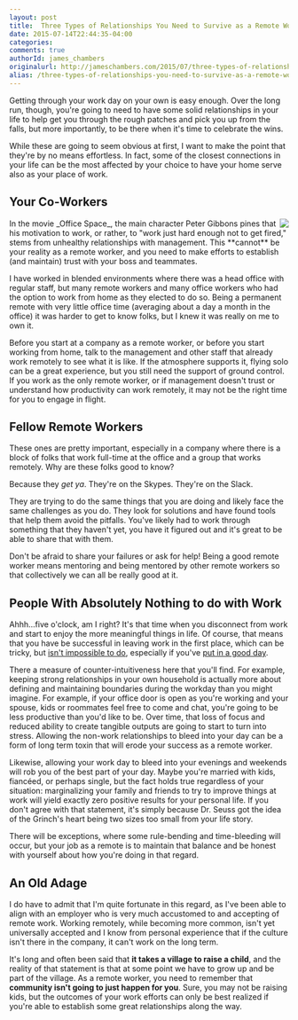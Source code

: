 ```yaml
---
layout: post
title:  Three Types of Relationships You Need to Survive as a Remote Worker
date: 2015-07-14T22:44:35-04:00
categories:
comments: true
authorId: james_chambers
originalurl: http://jameschambers.com/2015/07/three-types-of-relationships-you-need-to-survive-as-a-remote-worker/
alias: /three-types-of-relationships-you-need-to-survive-as-a-remote-worker/
---
```


Getting through your work day on your own is easy enough.  Over the long run, though,  you're going to need to have some solid relationships in your life to help get you through the rough patches and pick you up from the falls, but more importantly, to be there when it's time to celebrate the wins.

<!--more-->

While these are going to seem obvious at first, I want to make the point that they're by no means effortless. In fact, some of the closest connections in your life can be the most affected by your choice to have your home serve also as your place of work.

## Your Co-Workers

<img src="http://jameschambers.com/wp-content/uploads/2015/07/office_relationships_thumb.jpg" style="float: right;" />
In the movie _Office Space_, the main character Peter Gibbons pines that his motivation to work, or rather, to "work just hard enough not to get fired," stems from unhealthy relationships with management. This **cannot** be your reality as a remote worker, and you need to make efforts to establish (and maintain) trust with your boss and teammates.

I have worked in blended environments where there was a head office with regular staff, but many remote workers and many office workers who had the option to work from home as they elected to do so. Being a permanent remote with very little office time (averaging about a day a month in the office) it was harder to get to know folks, but I knew it was really on me to own it.

Before you start at a company as a remote worker, or before you start working from home, talk to the management and other staff that already work remotely to see what it is like. If the atmosphere supports it, flying solo can be a great experience, but you still need the support of ground control. If you work as the only remote worker, or if management doesn't trust or understand how productivity can work remotely, it may not be the right time for you to engage in flight.

## Fellow Remote Workers

These ones are pretty important, especially in a company where there is a block of folks that work full-time at the office and a group that works remotely. Why are these folks good to know?

Because they _get ya_. They're on the Skypes. They're on the Slack.

They are trying to do the same things that you are doing and likely face the same challenges as you do. They look for solutions and have found tools that help them avoid the pitfalls. You've likely had to work through something that they haven't yet, you have it figured out and it's great to be able to share that with them.

Don't be afraid to share your failures or ask for help! Being a good remote worker means mentoring and being mentored by other remote workers so that collectively we can all be really good at it.

## People With Absolutely Nothing to do with Work

Ahhh…five o'clock, am I right? It's that time when you disconnect from work and start to enjoy the more meaningful things in life. Of course, that means that you have be successful in leaving work in the first place, which can be tricky, but [isn't impossible to do][2], especially if you've [put in a good day][3].

There a measure of counter-intuitiveness here that you'll find. For example, keeping strong relationships in your own household is actually more about defining and maintaining boundaries during the workday than you might imagine. For example, if your office door is open as you're working and your spouse, kids or roommates feel free to come and chat, you're going to be less productive than you'd like to be. Over time, that loss of focus and reduced ability to create tangible outputs are going to start to turn into stress. Allowing the non-work relationships to bleed into your day can be a form of long term toxin that will erode your success as a remote worker.

Likewise, allowing your work day to bleed into your evenings and weekends will rob you of the best part of your day. Maybe you're married with kids, fiancéed, or perhaps single, but the fact holds true regardless of your situation: marginalizing your family and friends to try to improve things at work will yield exactly zero positive results for your personal life. If you don't agree with that statement, it's simply because Dr. Seuss got the idea of the Grinch's heart being two sizes too small from your life story.

There will be exceptions, where some rule-bending and time-bleeding will occur, but your job as a remote is to maintain that balance and be honest with yourself about how you're doing in that regard.

## An Old Adage

I do have to admit that I'm quite fortunate in this regard, as I've been able to align with an employer who is very much accustomed to and accepting of remote work. Working remotely, while becoming more common, isn't yet universally accepted and I know from personal experience that if the culture isn't there in the company, it can't work on the long term.

It's long and often been said that **it takes a village to raise a child**, and the reality of that statement is that at some point we have to grow up and be part of the village. As a remote worker, you need to remember that **community isn't going to just happen for you**. Sure, you may not be raising kids, but the outcomes of your work efforts can only be best realized if you're able to establish some great relationships along the way.

[2]: http://jameschambers.com/2015/03/working-from-home-and-walking-to-work-surviving-remote-work/
[3]: http://jameschambers.com/2015/03/wake-up-and-get-st-done-a-practice-of-awesome/
  